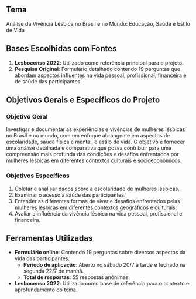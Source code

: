 ## Tema
Análise da Vivência Lésbica no Brasil e no Mundo: Educação, Saúde e Estilo de Vida

## Bases Escolhidas com Fontes
1. **Lesbocenso 2022**: Utilizado como referência principal para o projeto.
2. **Pesquisa Original**: Formulário detalhado contendo 19 perguntas que abordam aspectos influentes na vida pessoal, profissional, financeira e de saúde das participantes.

## Objetivos Gerais e Específicos do Projeto

### Objetivo Geral
Investigar e documentar as experiências e vivências de mulheres lésbicas no Brasil e no mundo, com um enfoque abrangente em aspectos de escolaridade, saúde física e mental, e estilo de vida. O objetivo é fornecer uma análise detalhada e comparativa que possa contribuir para uma compreensão mais profunda das condições e desafios enfrentados por mulheres lésbicas em diferentes contextos culturais e socioeconômicos.

### Objetivos Específicos
1. Coletar e analisar dados sobre a escolaridade de mulheres lésbicas.
2. Examinar o acesso à saúde das participantes.
3. Entender as diferentes formas de viver e desafios enfrentados pelas mulheres lésbicas em diferentes contextos geográficos e culturais.
4. Avaliar a influência da vivência lésbica na vida pessoal, profissional e financeira.

## Ferramentas Utilizadas
- **Formulário online**: Contendo 19 perguntas sobre diversos aspectos da vida das participantes.
  - **Período de aplicação**: Aberto no sábado 20/7 à tarde e fechado na segunda 22/7 de manhã.
  - **Total de respostas**: 55 respostas anônimas.
- **Lesbocenso 2022**: Utilizado como base de referência para o contexto e aprofundamento do tema.